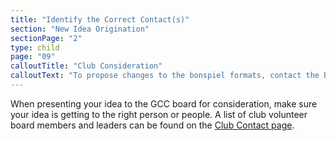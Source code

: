 ```yaml
---
title: "Identify the Correct Contact(s)"
section: "New Idea Origination"
sectionPage: "2"
type: child
page: "09"
calloutTitle: "Club Consideration"
calloutText: "To propose changes to the bonspiel formats, contact the Bonspiel chair via email and send them your idea description to see what their reaction to the idea is. If the reaction is positive ask for the opportunity to present your idea at the next board meeting. Board meetings occur each month, make sure you are presenting your idea a minimum of 3 months before it would occur to allow for proper planning. Often it is best to approach the board with ideas for the following season.  The Club calendar meeting is held in March to set the calendar for the following season."
---
```


When presenting your idea to the GCC board for consideration, make sure your idea is getting to the right person or people. A list of club volunteer board members and leaders can be found on the [Club Contact page](https://www.curlingseattle.org/contacts).
